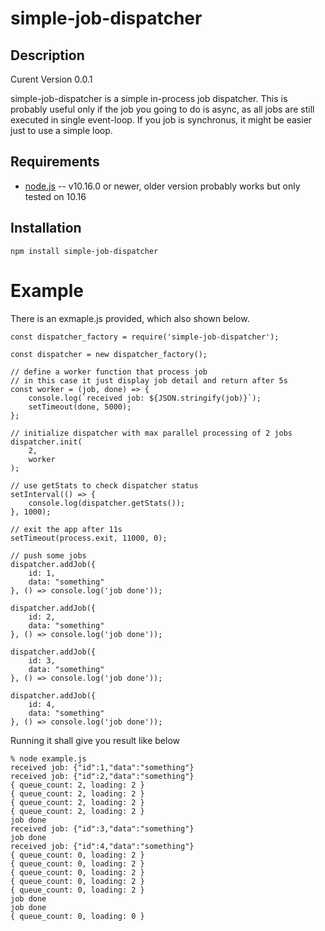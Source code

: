 # simple-job-dispatcher

## Description

Curent Version 0.0.1

simple-job-dispatcher is a simple in-process job dispatcher. This is probably
useful only if the job you going to do is async, as all jobs are still executed
in single event-loop. If you job is synchronus, it might be easier just to use a
simple loop.

## Requirements

- [node.js](http://nodejs.org/) -- v10.16.0 or newer, older version probably
  works but only tested on 10.16

## Installation

    npm install simple-job-dispatcher

# Example

There is an exmaple.js provided, which also shown below.

    const dispatcher_factory = require('simple-job-dispatcher');

    const dispatcher = new dispatcher_factory();

    // define a worker function that process job
    // in this case it just display job detail and return after 5s
    const worker = (job, done) => {
        console.log(`received job: ${JSON.stringify(job)}`);
        setTimeout(done, 5000);
    };

    // initialize dispatcher with max parallel processing of 2 jobs
    dispatcher.init(
        2,
        worker
    );

    // use getStats to check dispatcher status
    setInterval(() => {
        console.log(dispatcher.getStats());
    }, 1000);

    // exit the app after 11s
    setTimeout(process.exit, 11000, 0);

    // push some jobs
    dispatcher.addJob({
        id: 1,
        data: "something"
    }, () => console.log('job done'));

    dispatcher.addJob({
        id: 2,
        data: "something"
    }, () => console.log('job done'));

    dispatcher.addJob({
        id: 3,
        data: "something"
    }, () => console.log('job done'));

    dispatcher.addJob({
        id: 4,
        data: "something"
    }, () => console.log('job done'));

Running it shall give you result like below

    % node example.js 
    received job: {"id":1,"data":"something"}
    received job: {"id":2,"data":"something"}
    { queue_count: 2, loading: 2 }
    { queue_count: 2, loading: 2 }
    { queue_count: 2, loading: 2 }
    { queue_count: 2, loading: 2 }
    job done
    received job: {"id":3,"data":"something"}
    job done
    received job: {"id":4,"data":"something"}
    { queue_count: 0, loading: 2 }
    { queue_count: 0, loading: 2 }
    { queue_count: 0, loading: 2 }
    { queue_count: 0, loading: 2 }
    { queue_count: 0, loading: 2 }
    job done
    job done
    { queue_count: 0, loading: 0 }

